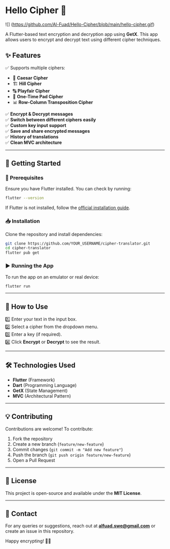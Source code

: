 # Hello Cipher 🔐

![]
(https://github.com/Al-Fuad/Hello-Cipher/blob/main/hello-cipher.gif)

A Flutter-based text encryption and decryption app using **GetX**. This app allows users to encrypt and decrypt text using different cipher techniques.

## ✨ Features
✅ Supports multiple ciphers:
- 🔄 **Caesar Cipher**
- 🏗️ **Hill Cipher**
- 🔠 **Playfair Cipher**
- 🎲 **One-Time Pad Cipher**
- 📊 **Row-Column Transposition Cipher**

✅ **Encrypt & Decrypt messages**  
✅ **Switch between different ciphers easily**  
✅ **Custom key input support**  
✅ **Save and share encrypted messages**  
✅ **History of translations**  
✅ **Clean MVC architecture**  

---

## 🚀 Getting Started
### 🔧 Prerequisites
Ensure you have Flutter installed. You can check by running:
```sh
flutter --version
```
If Flutter is not installed, follow the [official installation guide](https://flutter.dev/docs/get-started/install).

### 📥 Installation
Clone the repository and install dependencies:
```sh
git clone https://github.com/YOUR_USERNAME/cipher-translator.git
cd cipher-translator
flutter pub get
```

### ▶️ Running the App
To run the app on an emulator or real device:
```sh
flutter run
```

---

## 📄 How to Use
1️⃣ Enter your text in the input box.  
2️⃣ Select a cipher from the dropdown menu.  
3️⃣ Enter a key (if required).  
4️⃣ Click **Encrypt** or **Decrypt** to see the result.  

---

## 🛠️ Technologies Used
- **Flutter** (Framework)
- **Dart** (Programming Language)
- **GetX** (State Management)
- **MVC** (Architectural Pattern)

---

## 💡 Contributing
Contributions are welcome! To contribute:
1. Fork the repository
2. Create a new branch (`feature/new-feature`)
3. Commit changes (`git commit -m "Add new feature"`)
4. Push the branch (`git push origin feature/new-feature`)
5. Open a Pull Request

---

## 📜 License
This project is open-source and available under the **MIT License**.

---

## 📧 Contact
For any queries or suggestions, reach out at **alfuad.swe@gmail.com** or create an issue in this repository.

Happy encrypting! 🔐🎉

